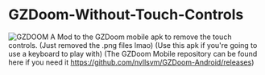 # GZDoom-Without-Touch-Controls
![GZDOOM](https://user-images.githubusercontent.com/119701717/227718309-3ddced95-b1f6-4e9a-b4f8-fc84c623c8ab.png)
A Mod to the GZDoom mobile apk to remove the touch controls. (Just removed the .png files lmao) 
(Use this apk if you're going to use a keyboard to play with)
(The GZDoom Mobile repository can be found here if you need it https://github.com/nvllsvm/GZDoom-Android/releases)
